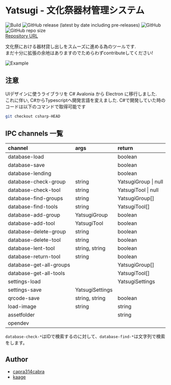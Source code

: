 # Yatsugi - 文化祭器材管理システム

![Build](https://github.com/capra314cabra/Yatsugi/workflows/Build/badge.svg)
![GitHub release (latest by date including pre-releases)](https://img.shields.io/github/v/release/capra314cabra/yatsugi?include_prereleases)
![GitHub](https://img.shields.io/github/license/capra314cabra/yatsugi)
![GitHub repo size](https://img.shields.io/github/repo-size/capra314cabra/yatsugi)  
[Repository URL](https://github.com/capra314cabra/Yatsugi)

文化祭における器材貸し出しをスムーズに進める為のツールです.  
まだ十分に拡張の余地はありますのでためらわずcontributeしてください!

![Example](https://media.githubusercontent.com/media/capra314cabra/Yatsugi/master/img/example.png)

## 注意

UIデザインに使うライブラリを C# Avalonia から Electron に移行しました.  
これに伴い, C#からTypescriptへ開発言語を変えました. C#で開発していた時のコードは以下のコマンドで取得可能です

```bash
git checkout csharp-HEAD
```

## IPC channels 一覧

|channel|args|return|
|:---|:---|:---|
|database-load||boolean|
|database-save||boolean|
|database-lending||boolean|
|database-check-group|string|YatsugiGroup \| null|
|database-check-tool|string|YatsugiTool \| null|
|database-find-groups|string|YatsugiGroup[]|
|database-find-tools|string|YatsugiTool[]|
|database-add-group|YatsugiGroup|boolean|
|database-add-tool|YatsugiTool|boolean|
|database-delete-group|string|boolean|
|database-delete-tool|string|boolean|
|database-lent-tool|string, string|boolean|
|database-return-tool|string|boolean|
|database-get-all-groups||YatsugiGroup[]|
|database-get-all-tools||YatsugiTool[]|
|settings-load||YatsugiSettings|
|settings-save|YatsugiSettings||
|qrcode-save|string, string|boolean|
|load-image|string|string|
|assetfolder||string|
|opendev|||

`database-check-*`はIDで検索するのに対して、`database-find-*`は文字列で検索をします。

## Author

- [capra314cabra](https://github.com/capra314cabra)
- [kaage](https://github.com/ageprocpp)
